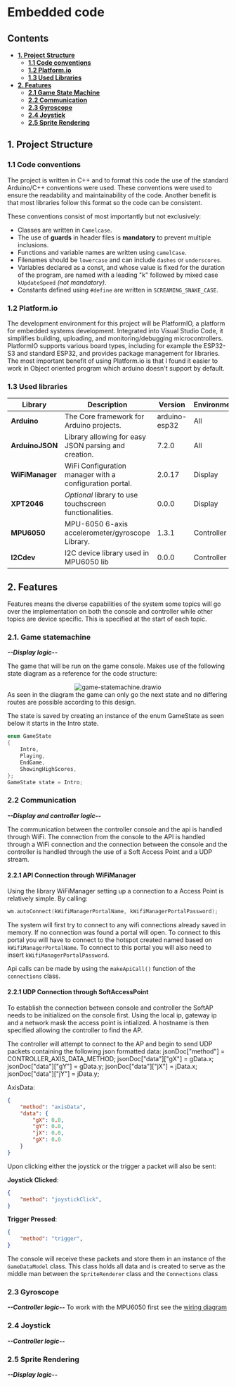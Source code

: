 # Embedded code

## Contents
- **[1. Project Structure](#1-project-structure)**
    - **[1.1 Code conventions](#11-code-conventions)**
    - **[1.2 Platform.io](#12-platformio)**
    - **[1.3 Used Libraries](#13-used-libraries)**
- **[2. Features](#2-features)**
    - **[2.1 Game State Machine](#21-game-statemachine)**
    - **[2.2 Communication](#22-communication)**
    - **[2.3 Gyroscope](#22-gyroscope)**
    - **[2.4 Joystick](#24-joystick)**
    - **[2.5 Sprite Rendering](#25-sprite-rendering)**

## 1. Project Structure
### 1.1 Code conventions
The project is written in C++ and to format this code the use of the standard Arduino/C++ conventions were used. These conventions were used to ensure the readability and maintainability of the code. Another benefit is that most libraries follow this format so the code can be consistent.

These conventions consist of most importantly but not exclusively:

- Classes are written in `Camelcase`.
- The use of **guards** in header files is **mandatory** to prevent multiple inclusions.
- Functions and variable names are written using `camelCase`.
- Filenames should be `lowercase` and can include `dashes` or `underscores`.
- Variables declared as a const, and whose value is fixed for the duration of the program, are named with a leading "k" followed by mixed case `kUpdateSpeed` *(not mandatory)*.
- Constants defined using `#define` are written in `SCREAMING_SNAKE_CASE`.

### 1.2 Platform.io
The development environment for this project will be PlatformIO, a platform for embedded systems development. Integrated into Visual Studio Code, it simplifies building, uploading, and monitoring/debugging microcontrollers. PlatformIO supports various board types, including for example the ESP32-S3 and standard ESP32, and provides package management for libraries. The most important benefit of using Platform.io is that I found it easier to work in Object oriented program which arduino doesn't support by default.

### 1.3 Used libraries
|**Library**    | **Description**                                       | **Version** |**Environment**|**Creator**    | **Link**                                            |
|---------------|-------------------------------------------------------|-------------|---------------|---------------|-----------------------------------------------------|
|**Arduino**    |The Core framework for Arduino projects.               |arduino-esp32|All            |Arduino        |[GitHub](https://github.com/espressif/arduino-esp32) |
|**ArduinoJSON**|Library allowing for easy JSON parsing and creation.   |7.2.0        |All            |blanchon       |[GitHub](https://github.com/bblanchon/ArduinoJson)   |
|**WiFiManager**|WiFi Configuration manager with a configuration portal.|2.0.17       |Display        |tzapu          |[GitHub](https://github.com/tzapu/WiFiManager)       |
|**XPT2046**    |*Optional* library to use touchscreen functionalities. |0.0.0        |Display        |paulstoffregen |[GitHub](https://github.com/PaulStoffregen/XPT2046_Touchscreen)|
|**MPU6050**    |MPU-6050 6-axis accelerometer/gyroscope Library.       |1.3.1        |Controller     |Electronic Cats|[GitHub](https://github.com/ElectronicCats/mpu6050)  |
|**I2Cdev**     |I2C device library used in MPU6050 lib                 |0.0.0        |Controller     |jrowberg       |[GitHub](https://github.com/jrowberg/i2cdevlib)      |


## 2. Features
Features means the diverse capabilities of the system some topics will go over the implementation on both the console and controller while other topics are device specific. This is specified at the start of each topic.


### 2.1. Game statemachine
***--Display logic--***

The game that will be run on the game console. Makes use of the following state diagram as a reference for the code structure:
<div align="center">
  <img src="/../assets/images/game-statemachine.drawio.png" alt="game-statemachine.drawio">
</div>
As seen in the diagram the game can only go the next state and no differing routes are possible according to this design.

The state is saved by creating an instance of the enum GameState as seen below it starts in the Intro state.
```cpp
enum GameState
{
    Intro,
    Playing,
    EndGame,
    ShowingHighScores,
};
GameState state = Intro;
```

### 2.2 Communication
***--Display and controller logic--***

The communication between the controller console and the api is handled through WiFi. The connection from the console to the API is handled through a WiFi connection and the connection between the console and the controller is handled through the use of a Soft Access Point and a UDP stream.
#### 2.2.1 API Connection through WiFiManager
Using the library WiFiManager setting up a connection to a Access Point is relatively simple. 
By calling:
```cpp 
wm.autoConnect(kWifiManagerPortalName, kWifiManagerPortalPassword);
```
The system will first try to connect to any wifi connections already saved in memory. If no connection was found a portal will open. To connect to this portal you will have to connect to the hotspot created named based on `kWifiManagerPortalName`. To connect to this portal you will also need to insert `kWifiManagerPortalPassword`.

Api calls can be made by using the `makeApiCall()` function of the `connections` class.

#### 2.2.1 UDP Connection through SoftAccessPoint
To establish the connection between console and controller the SoftAP needs to be initialized on the console first. Using the local ip, gateway ip and a network mask the access point is intialized. A hostname is then specified allowing the controller to find the AP.

The controller will attempt to connect to the AP and begin to send UDP packets containing the following json formatted data:
    jsonDoc["method"] = CONTROLLER_AXIS_DATA_METHOD;
    jsonDoc["data"]["gX"] = gData.x;
    jsonDoc["data"]["gY"] = gData.y;
    jsonDoc["data"]["jX"] = jData.x;
    jsonDoc["data"]["jY"] = jData.y;

AxisData:
```json
{
    "method": "axisData",
    "data": {
        "gX": 0.0,
        "gY": 0.0,
        "jX": 0.0,
        "gX": 0.0
    }
}
```

Upon clicking either the joystick or the trigger a packet will also be sent:

**Joystick Clicked**:
```json
{
    "method": "joystickClick",
}
```

**Trigger Pressed**:
```json
{
    "method": "trigger",
}
```

The console will receive these packets and store them in an instance of the `GameDataModel` class. This class holds all data and is created to serve as the middle man between the `SpriteRenderer` class and the `Connections` class

### 2.3 Gyroscope
***--Controller logic--***
To work with the MPU6050 first see the [wiring diagram](../technical_documentation/#321-wiring-diagram)

### 2.4 Joystick
***--Controller logic--***

### 2.5 Sprite Rendering
***--Display logic--***
